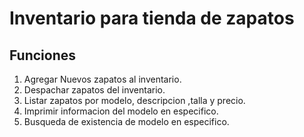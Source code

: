 # Inventario para tienda de zapatos 
## Funciones 
1. Agregar Nuevos zapatos al inventario.
1. Despachar zapatos del inventario.
1. Listar zapatos por modelo, descripcion ,talla y precio.
1. Imprimir informacion del modelo en especifico.
1. Busqueda de existencia  de modelo en especifico.
